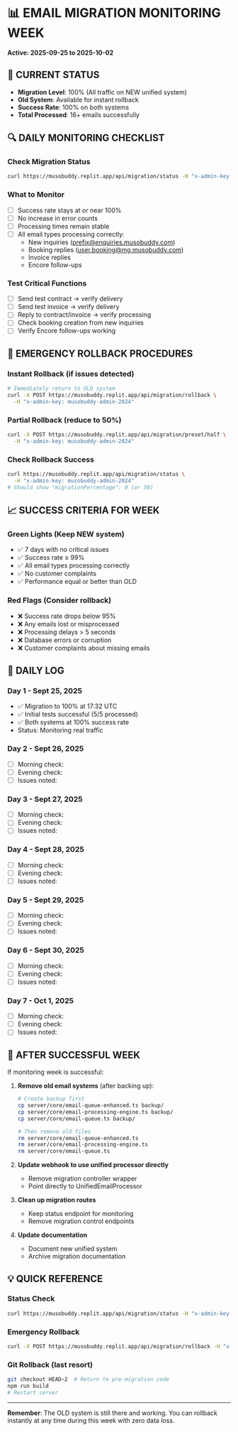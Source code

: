 # 📊 EMAIL MIGRATION MONITORING WEEK
**Active: 2025-09-25 to 2025-10-02**

## 🚀 CURRENT STATUS
- **Migration Level**: 100% (All traffic on NEW unified system)
- **Old System**: Available for instant rollback
- **Success Rate**: 100% on both systems
- **Total Processed**: 16+ emails successfully

## 🔍 DAILY MONITORING CHECKLIST

### Check Migration Status
```bash
curl https://musobuddy.replit.app/api/migration/status -H "x-admin-key: musobuddy-admin-2024"
```

### What to Monitor
- [ ] Success rate stays at or near 100%
- [ ] No increase in error counts
- [ ] Processing times remain stable
- [ ] All email types processing correctly:
  - New inquiries (prefix@enquiries.musobuddy.com)
  - Booking replies (user.booking@mg.musobuddy.com)
  - Invoice replies
  - Encore follow-ups

### Test Critical Functions
- [ ] Send test contract → verify delivery
- [ ] Send test invoice → verify delivery
- [ ] Reply to contract/invoice → verify processing
- [ ] Check booking creation from new inquiries
- [ ] Verify Encore follow-ups working

## 🚨 EMERGENCY ROLLBACK PROCEDURES

### Instant Rollback (if issues detected)
```bash
# Immediately return to OLD system
curl -X POST https://musobuddy.replit.app/api/migration/rollback \
  -H "x-admin-key: musobuddy-admin-2024"
```

### Partial Rollback (reduce to 50%)
```bash
curl -X POST https://musobuddy.replit.app/api/migration/preset/half \
  -H "x-admin-key: musobuddy-admin-2024"
```

### Check Rollback Success
```bash
curl https://musobuddy.replit.app/api/migration/status \
  -H "x-admin-key: musobuddy-admin-2024"
# Should show "migrationPercentage": 0 (or 50)
```

## 📈 SUCCESS CRITERIA FOR WEEK

### Green Lights (Keep NEW system)
- ✅ 7 days with no critical issues
- ✅ Success rate ≥ 99%
- ✅ All email types processing correctly
- ✅ No customer complaints
- ✅ Performance equal or better than OLD

### Red Flags (Consider rollback)
- ❌ Success rate drops below 95%
- ❌ Any emails lost or misprocessed
- ❌ Processing delays > 5 seconds
- ❌ Database errors or corruption
- ❌ Customer complaints about missing emails

## 📝 DAILY LOG

### Day 1 - Sept 25, 2025
- ✅ Migration to 100% at 17:32 UTC
- ✅ Initial tests successful (5/5 processed)
- ✅ Both systems at 100% success rate
- Status: Monitoring real traffic

### Day 2 - Sept 26, 2025
- [ ] Morning check:
- [ ] Evening check:
- [ ] Issues noted:

### Day 3 - Sept 27, 2025
- [ ] Morning check:
- [ ] Evening check:
- [ ] Issues noted:

### Day 4 - Sept 28, 2025
- [ ] Morning check:
- [ ] Evening check:
- [ ] Issues noted:

### Day 5 - Sept 29, 2025
- [ ] Morning check:
- [ ] Evening check:
- [ ] Issues noted:

### Day 6 - Sept 30, 2025
- [ ] Morning check:
- [ ] Evening check:
- [ ] Issues noted:

### Day 7 - Oct 1, 2025
- [ ] Morning check:
- [ ] Evening check:
- [ ] Issues noted:

## 🎯 AFTER SUCCESSFUL WEEK

If monitoring week is successful:

1. **Remove old email systems** (after backing up):
   ```bash
   # Create backup first
   cp server/core/email-queue-enhanced.ts backup/
   cp server/core/email-processing-engine.ts backup/
   cp server/core/email-queue.ts backup/

   # Then remove old files
   rm server/core/email-queue-enhanced.ts
   rm server/core/email-processing-engine.ts
   rm server/core/email-queue.ts
   ```

2. **Update webhook to use unified processor directly**
   - Remove migration controller wrapper
   - Point directly to UnifiedEmailProcessor

3. **Clean up migration routes**
   - Keep status endpoint for monitoring
   - Remove migration control endpoints

4. **Update documentation**
   - Document new unified system
   - Archive migration documentation

## 💡 QUICK REFERENCE

### Status Check
```bash
curl https://musobuddy.replit.app/api/migration/status -H "x-admin-key: musobuddy-admin-2024"
```

### Emergency Rollback
```bash
curl -X POST https://musobuddy.replit.app/api/migration/rollback -H "x-admin-key: musobuddy-admin-2024"
```

### Git Rollback (last resort)
```bash
git checkout HEAD~2  # Return to pre-migration code
npm run build
# Restart server
```

---

**Remember**: The OLD system is still there and working. You can rollback instantly at any time during this week with zero data loss.